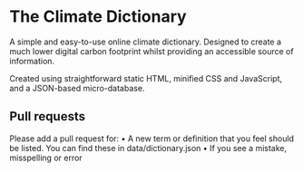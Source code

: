 # The Climate Dictionary
A simple and easy-to-use online climate dictionary. Designed to create a much lower digital carbon footprint whilst providing an accessible source of information.

Created using straightforward static HTML, minified CSS and JavaScript, and a JSON-based micro-database.

## Pull requests
Please add a pull request for:
• A new term or definition that you feel should be listed. You can find these in data/dictionary.json
• If you see a mistake, misspelling or error